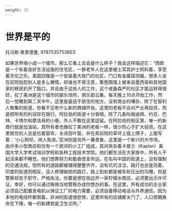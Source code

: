 ```yaml
---
weight: 15
---
```

# 世界是平的

托马斯·弗里德曼, 9787535753663

如果世界缩小成一个城市，那么它看上去会是什么样子？我会这样描述它：“西欧是一个有着良好生活设施的住宅区，一群老年人在这里被土耳其护士照料着，享受着天伦之乐。美国则像是一个安装着大铁门的社区，门口有金属探测器，很多人坐在前院抱怨别人是多么懒惰，却谁也不曾注意，篱笆围墙上被来自墨西哥和其他国家的移民扒开了豁口，并且由于这些人的工作，这个戒备森严的社区才能运转得很好。拉丁美洲是这个城市的娱乐场所，俱乐部云集，每天晚上10点开始工作，然后一觉睡到第二天中午。这里是最适于居住的地方，没有商业的嘈杂，除了在智利人聚集的街道，你看不见有什么新的商铺开张。这里的老板不会对产业再投资，而是把所有的利润存在银行。阿拉伯的街道十分昏暗，除了几条叫做迪拜、约旦、巴林、卡塔尔和摩洛哥的小巷，外人不敢在这里逗留。在阿拉伯的街区里，唯一的新商行就是加油站，其所有者也像拉丁美洲的老板一样，很少热心于扩大投资。在这里居住的人总是拉着窗帘，关闭百叶窗，并在其前院的草坪上插上牌子，上面写着：‘小心狗咬，闲人免进。’亚洲则是另外一番景象，这里是一个新兴的大市场，由许多小型商店和仅有一个房间的小工厂组成，其间夹杂着卡普兰（Kaplan）美国大学入学考试培训学校和各种工程技术学院。他们都生活在大家族中，所有人干起活来都不睡觉，他们想靠努力和勤奋改变命运。在名叫中国的街道上，没有强制的交通法规，但所有的道路都被铺得整整齐齐，没有坑坑洼洼，路灯也总是亮着。印度的街道则相反，没人修理破损的路灯，路上到处都是被车轮压出的沟槽，但是警察却忠于职守，严格执法，你要是想在街边开一家柠檬水商店，必须要出示许可证。幸好，你可以通过贿赂当地警察办成你想办的事。在这里，所有成功的企业家必须自己配置发电机以保证工厂的电力需要，必须自备移动电话与外界通信，因为本地的电线杆都倒着。非洲的街道很悲惨，这里所有的店铺都关门了，人口预期寿命在下降，唯一的新建筑是卫生诊所。”